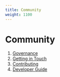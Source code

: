 ```yaml
---
title: Community
weight: 1100
---
```

# Community

1. [Governance](governance/)
1. [Getting in Touch](getting-in-touch/)
1. [Contributing](contributing/)
1. [Developer Guide](developer-guide)
